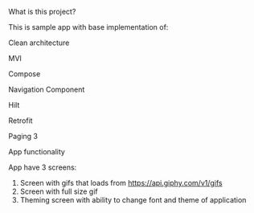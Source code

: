 What is this project?

This is sample app with base implementation of:

Clean architecture 

MVI

Compose 

Navigation Component 

Hilt

Retrofit
 
Paging 3

App functionality

App have 3 screens:
1. Screen with gifs that loads from https://api.giphy.com/v1/gifs
2. Screen with full size gif
3. Theming screen with ability to change font and theme of application
